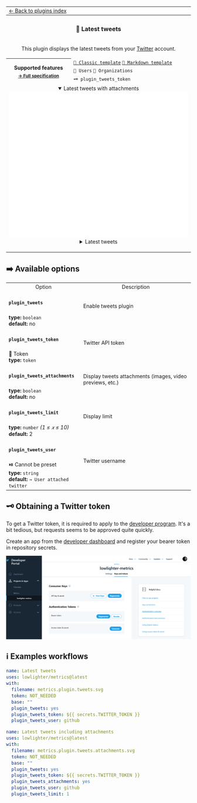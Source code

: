 <!--header-->
<table>
  <tr><td colspan="2"><a href="/README.md#-plugins">← Back to plugins index</a></td></tr>
  <tr><th colspan="2"><h3>🐤 Latest tweets</h3></th></tr>
  <tr><td colspan="2" align="center"><p>This plugin displays the latest tweets from your <a href="https://twitter.com">Twitter</a> account.</p>
</td></tr>
  <tr>
    <th rowspan="3">Supported features<br><sub><a href="metadata.yml">→ Full specification</a></sub></th>
    <td><a href="/source/templates/classic/README.md"><code>📗 Classic template</code></a> <a href="/source/templates/markdown/README.md"><code>📒 Markdown template</code></a></td>
  </tr>
  <tr>
    <td><code>👤 Users</code> <code>👥 Organizations</code></td>
  </tr>
  <tr>
    <td><code>🗝️ plugin_tweets_token</code></td>
  </tr>
  <tr>
    <td colspan="2" align="center">
      <details open><summary>Latest tweets with attachments</summary><img src="https://github.com/lowlighter/metrics/blob/examples/metrics.plugin.tweets.attachments.svg" alt=""></img></details>
      <details><summary>Latest tweets</summary><img src="https://github.com/lowlighter/metrics/blob/examples/metrics.plugin.tweets.svg" alt=""></img></details>
      <img width="900" height="1" alt="">
    </td>
  </tr>
</table>
<!--/header-->

## ➡️ Available options

<!--options-->
<table>
  <tr>
    <td align="center" nowrap="nowrap">Option</i></td><td align="center" nowrap="nowrap">Description</td>
  </tr>
  <tr>
    <td nowrap="nowrap"><h4><code>plugin_tweets</code></h4></td>
    <td rowspan="2"><p>Enable tweets plugin</p>
<img width="900" height="1" alt=""></td>
  </tr>
  <tr>
    <td nowrap="nowrap"><b>type:</b> <code>boolean</code>
<br>
<b>default:</b> no<br></td>
  </tr>
  <tr>
    <td nowrap="nowrap"><h4><code>plugin_tweets_token</code></h4></td>
    <td rowspan="2"><p>Twitter API token</p>
<img width="900" height="1" alt=""></td>
  </tr>
  <tr>
    <td nowrap="nowrap">🔐 Token<br>
<b>type:</b> <code>token</code>
<br></td>
  </tr>
  <tr>
    <td nowrap="nowrap"><h4><code>plugin_tweets_attachments</code></h4></td>
    <td rowspan="2"><p>Display tweets attachments (images, video previews, etc.)</p>
<img width="900" height="1" alt=""></td>
  </tr>
  <tr>
    <td nowrap="nowrap"><b>type:</b> <code>boolean</code>
<br>
<b>default:</b> no<br></td>
  </tr>
  <tr>
    <td nowrap="nowrap"><h4><code>plugin_tweets_limit</code></h4></td>
    <td rowspan="2"><p>Display limit</p>
<img width="900" height="1" alt=""></td>
  </tr>
  <tr>
    <td nowrap="nowrap"><b>type:</b> <code>number</code>
<i>(1 ≤
𝑥
≤ 10)</i>
<br>
<b>default:</b> 2<br></td>
  </tr>
  <tr>
    <td nowrap="nowrap"><h4><code>plugin_tweets_user</code></h4></td>
    <td rowspan="2"><p>Twitter username</p>
<img width="900" height="1" alt=""></td>
  </tr>
  <tr>
    <td nowrap="nowrap">⏯️ Cannot be preset<br>
<b>type:</b> <code>string</code>
<br>
<b>default:</b> <code>→ User attached twitter</code><br></td>
  </tr>
</table>
<!--/options-->

## 🗝️ Obtaining a Twitter token

To get a Twitter token, it is required to apply to the [developer program](https://apps.twitter.com).
It's a bit tedious, but requests seems to be approved quite quickly.

Create an app from the [developer dashboard](https://developer.twitter.com/en/portal/dashboard) and register your bearer token in repository secrets.

![Twitter token](/.github/readme/imgs/plugin_tweets_secrets.png)

## ℹ️ Examples workflows

<!--examples-->
```yaml
name: Latest tweets
uses: lowlighter/metrics@latest
with:
  filename: metrics.plugin.tweets.svg
  token: NOT_NEEDED
  base: ""
  plugin_tweets: yes
  plugin_tweets_token: ${{ secrets.TWITTER_TOKEN }}
  plugin_tweets_user: github

```
```yaml
name: Latest tweets including attachments
uses: lowlighter/metrics@latest
with:
  filename: metrics.plugin.tweets.attachments.svg
  token: NOT_NEEDED
  base: ""
  plugin_tweets: yes
  plugin_tweets_token: ${{ secrets.TWITTER_TOKEN }}
  plugin_tweets_attachments: yes
  plugin_tweets_user: github
  plugin_tweets_limit: 1

```
<!--/examples-->
